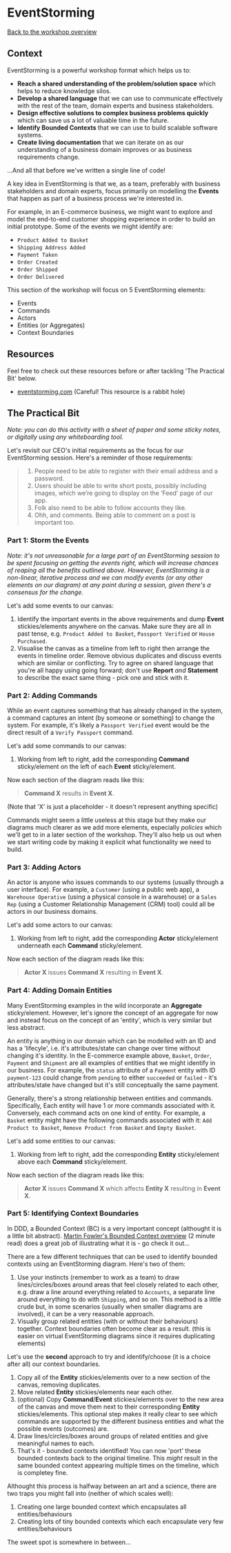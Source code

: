 # EventStorming

[Back to the workshop overview](https://github.com/PensionBee/ddd-workshop#ddd-workshop-overview)

## Context

EventStorming is a powerful workshop format which helps us to:

- **Reach a shared understanding of the problem/solution space** which helps to reduce knowledge silos.
- **Develop a shared language** that we can use to communicate effectively with the rest of the team, domain experts and business stakeholders.
- **Design effective solutions to complex business problems quickly** which can save us a lot of valuable time in the future.
- **Identify Bounded Contexts** that we can use to build scalable software systems.
- **Create living documentation** that we can iterate on as our understanding of a business domain improves or as business requirements change.

...And all that before we've written a single line of code!

A key idea in EventStorming is that we, as a team, preferably with business stakeholders and domain experts, focus primarily on modelling the **Events** that happen as part of a business process we're interested in.

For example, in an E-commerce business, we might want to explore and model the end-to-end customer shopping experience in order to build an initial prototype. Some of the events we might identify are:

- `Product Added to Basket`
- `Shipping Address Added`
- `Payment Taken`
- `Order Created`
- `Order Shipped`
- `Order Delivered`

This section of the workshop will focus on 5 EventStorming elements:

- Events
- Commands
- Actors
- Entities (or Aggregates)
- Context Boundaries

## Resources

Feel free to check out these resources before or after tackling 'The Practical Bit' below.

- [eventstorming.com](https://www.eventstorming.com/resources/) (Careful! This resource is a rabbit hole)

## The Practical Bit

*Note: you can do this activity with a sheet of paper and some sticky notes, or digitally using any whiteboarding tool.*

Let's revisit our CEO's initial requirements as the focus for our EventStorming session. Here's a reminder of those requirements:

> 1. People need to be able to register with their email address and a password.
> 2. Users should be able to write short posts, possibly including images, which we’re going to display on the ‘Feed’ page of our app.
> 3. Folk also need to be able to follow accounts they like.
> 4. Ohh, and comments. Being able to comment on a post is important too.

### Part 1: Storm the Events

*Note: it's not unreasonable for a large part of an EventStorming session to be spent focusing on getting the events right, which will increase chances of reaping all the benefits outlined above. However, EventStorming is a non-linear, iterative process and we can modify events (or any other elements on our diagram) at any point during a session, given there's a consensus for the change.*

Let's add some events to our canvas:

1. Identify the important events in the above requirements and dump **Event** stickies/elements anywhere on the canvas. Make sure they are all in past tense, e.g. `Product Added to Basket`, `Passport Verified` or `House Purchased`.
2. Visualise the canvas as a timeline from left to right then arrange the events in timeline order. Remove obvious duplicates and discuss events which are similar or conflicting. Try to agree on shared language that you're all happy using going forward; don't use **Report** *and* **Statement** to describe the exact same thing - pick one and stick with it.

### Part 2: Adding Commands

While an event captures something that has already changed in the system, a command captures an intent (by someone or something) to change the system. For example, it's likely a `Passport Verified` event would be the direct result of a `Verify Passport` command.

Let's add some commands to our canvas:

1. Working from left to right, add the corresponding **Command** sticky/element on the left of each **Event** sticky/element.

Now each section of the diagram reads like this:

> **Command X** results in **Event X**.

(Note that 'X' is just a placeholder - it doesn't represent anything specific)

Commands might seem a little useless at this stage but they make our diagrams much clearer as we add more elements, especially *policies* which we'll get to in a later section of the workshop. They'll also help us out when we start writing code by making it explicit what functionality we need to build.

### Part 3: Adding Actors

An actor is anyone who issues commands to our systems (usually through a user interface). For example, a `Customer` (using a public web app), a `Warehouse Operative` (using a physical console in a warehouse) or a `Sales Rep` (using a Customer Relationship Management (CRM) tool) could all be actors in our business domains.

Let's add some actors to our canvas:

1. Working from left to right, add the corresponding **Actor** sticky/element underneath each **Command** sticky/element.

Now each section of the diagram reads like this:

> **Actor X** issues **Command X** resulting in **Event X**.

### Part 4: Adding Domain Entities

Many EventStorming examples in the wild incorporate an **Aggregate** sticky/element. However, let's ignore the concept of an aggregate for now and instead focus on the concept of an 'entity', which is very similar but less abstract.

An entity is anything in our domain which can be modelled with an ID and has a 'lifecyle', i.e. it's attributes/state can change over time without changing it's identity. In the E-commerce example above, `Basket`, `Order`, `Payment` and `Shipment` are all examples of entities that we might identify in our business. For example, the `status` attribute of a `Payment` entity with ID `payment-123` could change from `pending` to either `succeeded` or `failed` - it's attributes/state have changed but it's still conceptually the same payment.

Generally, there's a strong relationship between entities and commands. Specifically, Each entity will have 1 or more commands associated with it. Conversely, each command acts on one kind of entity. For example, a `Basket` entity might have the following commands associated with it: `Add Product to Basket`, `Remove Product from Basket` and `Empty Basket`.

Let's add some entities to our canvas:

1. Working from left to right, add the corresponding **Entity** sticky/element above each **Command** sticky/element.

Now each section of the diagram reads like this:

> **Actor X** issues **Command X** which affects **Entity X** resulting in **Event X**.

### Part 5: Identifying Context Boundaries

In DDD, a Bounded Context (BC) is a very important concept (althought it is a little bit abstract). [Martin Fowler's Bounded Context overview](https://martinfowler.com/bliki/BoundedContext.html) (2 minute read) does a great job of illustrating what it is - go check it out...

There are a few different techniques that can be used to identify bounded contexts using an EventStorming diagram. Here's two of them:

1. Use your instincts (remember to work as a team) to draw lines/circles/boxes around areas that feel closely related to each other, e.g. draw a line around everything related to `Accounts`, a separate line around everything to do with `Shipping`, and so on. This method is a little crude but, in some scenarios (usually when smaller diagrams are involved), it can be a very reasonable approach.
2. Visually group related entities (with or without their behaviours) together. Context boundaries often become clear as a result. (this is easier on virtual EventStorming diagrams since it requires duplicating elements)

Let's use the **second** approach to try and identify/choose (it is a choice after all) our context boundaries.

1. Copy all of the **Entity** stickies/elements over to a new section of the canvas, removing duplicates.
2. Move related **Entity** stickies/elements near each other.
3. (optional) Copy **Command**/**Event** stickies/elements over to the new area of the canvas and move them next to their corresponding **Entity** stickies/elements. This optional step makes it really clear to see which commands are supported by the different business entities and what the possible events (outcomes) are.
4. Draw lines/circles/boxes around groups of related entities and give meaningful names to each.
5. That's it - bounded contexts identified! You can now 'port' these bounded contexts back to the original timeline. This *might* result in the same bounded context appearing multiple times on the timeline, which is completey fine.

Althought this process is halfway between an art and a science, there are two traps you might fall into (neither of which scales well):

1. Creating one large bounded context which encapsulates all entities/behaviours
2. Creating lots of tiny bounded contexts which each encapsulate very few entities/behaviours

The sweet spot is somewhere in between...
